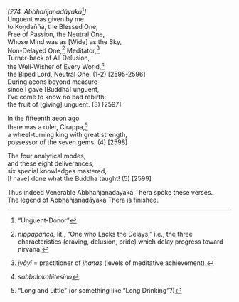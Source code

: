 *\[274. Abbhañjanadāyaka*[^1]*\]*  
Unguent was given by me  
to Koṇḍañña, the Blessed One,  
Free of Passion, the Neutral One,  
Whose Mind was as \[Wide\] as the Sky,  
Non-Delayed One,[^2] Meditator,[^3]  
Turner-back of All Delusion,  
the Well-Wisher of Every World,[^4]  
the Biped Lord, Neutral One. (1-2) \[2595-2596\]  
During aeons beyond measure  
since I gave \[Buddha\] unguent,  
I’ve come to know no bad rebirth:  
the fruit of \[giving\] unguent. (3) \[2597\]

In the fifteenth aeon ago  
there was a ruler, Cirappa,[^5]  
a wheel-turning king with great strength,  
possessor of the seven gems. (4) \[2598\]

The four analytical modes,  
and these eight deliverances,  
six special knowledges mastered,  
\[I have\] done what the Buddha taught! (5) \[2599\]

Thus indeed Venerable Abbhañjanadāyaka Thera spoke these verses.  
The legend of Abbhañjanadāyaka Thera is finished.

[^1]: “Unguent-Donor”

[^2]: *nippapañca,* lit., “One who Lacks the Delays,” i.e., the three characteristics (craving, delusion, pride) which delay progress toward nirvana.

[^3]: *jyāyī* = practitioner of *jhanas* (levels of meditative achievement).

[^4]: *sabbalokahitesino*

[^5]: “Long and Little” (or something like “Long Drinking”?)

